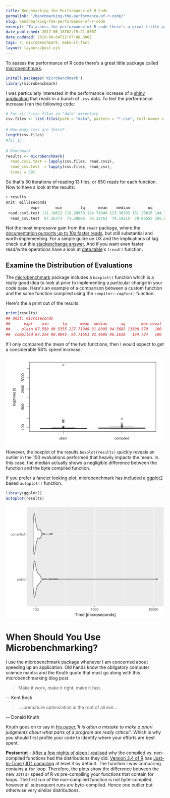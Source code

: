 ```yaml
---
title: Benchmarking the Performance of R Code
permalink: "/benchmarking-the-performance-of-r-code/"
slug: benchmarking-the-performance-of-r-code
excerpt: "To assess the performance of R code there's a great little package called microbenchmark. I was particularly interested in the performance increase of a shiny application"
date_published: 2017-06-18T02:19:21.000Z
date_updated: 2019-08-04T12:07:08.000Z
tags: r, microbenchmark, make-it-fast
layout: layouts/post.njk
---
```


To assess the performance of R code there's a great little package called [microbenchmark](https://cran.r-project.org/web/packages/microbenchmark/index.html).

```r
install.packages('microbenchmark')
library(microbenchmark)
```

I was particularly interested in the performance increase of a [shiny application](https://shiny.rstudio.com/) that reads in a bunch of `.csv` data. To test the performance increase I ran the following code:

```r
# For all *.csv files in "data" directory
csv.files <- list.files(path = "data", pattern = "*.csv", full.names = TRUE)

# How many csvs are there?
length(csv.files)
#[1] 13

# Benchmark
results <- microbenchmark(
  read.csv2.test = lapply(csv.files, read.csv2),
  read_csv.test  = lapply(csv.files, read_csv),
  times = 50)
```

So that's 50 iterations of reading 13 files, or 650 reads for each function. Now to have a look at the results:

```r
> results
Unit: milliseconds
           expr       min        lq      mean    median        uq      max neval
 read.csv2.test 111.18612 118.28930 124.71949 123.38192 131.20016 144.3691    50
  read_csv.test  67.56371  71.28666  76.22763  74.19215  78.06555 105.8433    50
```

Not the most impressive gain from the `readr` package, where the [documentation purports up to 10x faster reads](https://cran.r-project.org/web/packages/readr/README.html), but still substantial and worth implementing. For a simple guide on UX and the implications of lag check out this [stackexchange answer](https://ux.stackexchange.com/a/3836/78865). And if you want even faster read/write operations have a look at [data.table](https://cran.r-project.org/web/packages/data.table/vignettes/datatable-intro.html)'s `fread()` function.

## Examine the Distribution of Evaluations

The [microbenchmark](https://cran.r-project.org/web/packages/microbenchmark/index.html) package includes a `boxplot()` function which is a really good idea to look at prior to implementing a particular change in your code base. Here's an example of a comparison between a custom function and the same function compiled using the `compiler::cmpfun()` function.

Here's the a print out of the results:

```r
print(results)
## Unit: microseconds
##      expr    min      lq      mean  median      uq       max neval
##     plain 87.550 90.5355 227.71949 91.8995 94.5685 13308.578   100
##  compiled 87.254 90.9845  95.71651 92.4605 96.1630   194.724   100
```

If I only compared the mean of the two functions, then I would expect to get a considerable 58% speed increase.

![Microbenchmark Boxplot](/content/images/2017/08/microbenchmark_compiled_function.png)

However, the boxplot of the results `boxplot(results)` quickly reveals an outlier in the 100 evaluations performed that heavily impacts the mean. In this case, the median actually shows a negligible difference between the function and the byte compiled function.

If you prefer a fancier looking plot, microbenchmark has included a [ggplot2](http://ggplot2.org/) based `autoplot()` function.

```r
library(ggplot2)
autoplot(results)
```

![Microbenchmark Autoplot](/content/images/2017/08/microbenchmark_autoplot.png)

# When Should You Use Microbenchmarking?

I use the microbenchmark package whenever I am concerned about speeding up an application. Old hands know the obligatory computer science mantra and the Knuth quote that must go along with this microbenchmarking blog post.

> Make it work, make it right, make it fast.

\-- Kent Beck

> ... premature optimization is the root of all evil...

\-- Donald Knuth

Knuth goes on to say in [his paper](http://web.archive.org/web/20130731202547/http://pplab.snu.ac.kr/courses/adv_pl05/papers/p261-knuth.pdf),_'It is often a mistake to make a priori judgments about what parts of a program are really critical'_. Which is why you should first profile your code to identify where your efforts are best spent.

**Postscript** - [After a few nights of sleep I realised](https://m.signalvnoise.com/cant-crack-that-programming-problem-go-to-sleep-or-take-a-walk-930c767e1119) why the compiled vs. non-compiled functions had the distributions they did. [Version 3.4 of R](https://stat.ethz.ch/pipermail/r-announce/2017/000612.html) has [Just-In-Time (JIT) compiling](https://en.wikipedia.org/wiki/Just-in-time_compilation) at level 3 by default. The function I was comparing contains a `for` loop. Therefore, the plots show the difference between the new `JIT(3)` speed of R vs pre-compiling your functions that contain for loops. The first run of the non-compiled function is not byte-compiled, however all subsequent runs are byte-compiled. Hence one outlier but otherwise very similar distributions.
